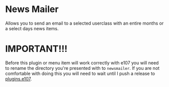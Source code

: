 # News Mailer

Allows you to send an email to a selected userclass with an entire months or a select days news items.


# IMPORTANT!!!

Before this plugin or menu item will work correctly with e107 you will need to rename the directory you're presented with to `newsmailer`.
If you are not comfortable with doing this you will need to wait until I push a release to [plugins.e107](http://plugins.e107.org/).